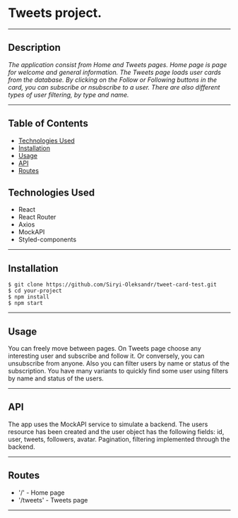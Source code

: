 # Tweets project.

---

## Description

_The application consist from Home and Tweets pages. Home page is page for
welcome and general information. The Tweets page loads user cards from the
database. By clicking on the Follow or Following buttons in the card, you can
subscribe or nsubscribe to a user. There are also different types of user
filtering, by type and name._

---

## Table of Contents

- [Technologies Used](#technologies)
- [Installation](#installation)
- [Usage](#usage)
- [API](#api)
- [Routes](#routes)

## Technologies Used <a id="technologies"></a>

- React
- React Router
- Axios
- MockAPI
- Styled-components

---

## Installation <a id="installation"></a>

```
$ git clone https://github.com/Siryi-Oleksandr/tweet-card-test.git
$ cd your-project
$ npm install
$ npm start

```

---

## Usage <a id="usage"></a>

You can freely move between pages. On Tweets page choose any interesting user
and subscribe and follow it. Or conversely, you can unsubscribe from anyone.
Also you can filter users by name or status of the subscription. You have many
variants to quickly find some user using filters by name and status of the
users.

---

## API <a id="api"></a>

The app uses the MockAPI service to simulate a backend. The users resource has
been created and the user object has the following fields: id, user, tweets,
followers, avatar. Pagination, filtering implemented through the backend.

---

## Routes <a id="routes"></a>

- '/' - Home page
- '/tweets' - Tweets page

---
